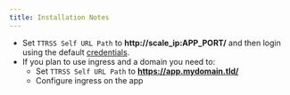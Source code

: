 ```yaml
---
title: Installation Notes
---
```


- Set `TTRSS Self URL Path` to **http://scale_ip:APP_PORT/** and then login using the default [credentials](./credentials.md).
- If you plan to use ingress and a domain you need to:
  - Set `TTRSS Self URL Path` to **https://app.mydomain.tld/**
  - Configure ingress on the app
